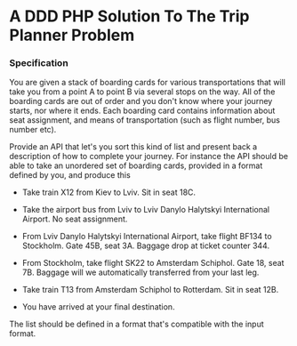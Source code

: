 # A DDD PHP Solution To The Trip Planner Problem

### Specification

You are given a stack of boarding cards for various transportations that will take you from a point A to point B via several stops on the way. All of the boarding cards are out of order and you don't know where your journey starts, nor where it ends. Each boarding card contains information about seat assignment, and means of transportation (such as flight number, bus number etc).

Provide an API that let's you sort this kind of list and present back a description of how to complete your journey. For instance the API should be able to take an unordered set of boarding cards, provided in a format defined by you, and produce this

- Take train X12 from Kiev to Lviv. Sit in seat 18C.

- Take the airport bus from Lviv to Lviv Danylo Halytskyi International Airport. No seat assignment.

- From Lviv Danylo Halytskyi International Airport, take flight BF134 to Stockholm. Gate 45B, seat 3A. Baggage drop at ticket counter 344.

- From Stockholm, take flight SK22 to Amsterdam Schiphol. Gate 18, seat 7B. Baggage will we automatically transferred from your last leg.

- Take train T13 from Amsterdam Schiphol to Rotterdam. Sit in seat 12B.

- You have arrived at your final destination.

The list should be defined in a format that's compatible with the input format.